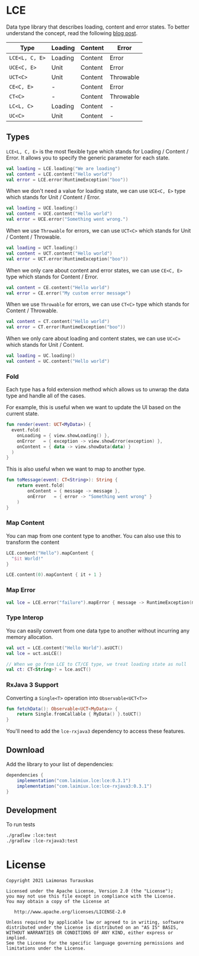# LCE
Data type library that describes loading, content and error states. To better understand the
concept, read the following [blog post](https://tech.instacart.com/lce-modeling-data-loading-in-rxjava-b798ac98d80).

| Type      | Loading | Content | Error |
| -------------- | -------- | ------- | --------- |
| `LCE<L, C, E>` | Loading  | Content | Error     |
| `UCE<C, E>`    | Unit     | Content | Error     |
| `UCT<C>`       | Unit     | Content | Throwable |
| `CE<C, E>`     | -        | Content | Error     |
| `CT<C>`        | -        | Content | Throwable |
| `LC<L, C>`     | Loading  | Content | -         |
| `UC<C>`        | Unit     | Content | -         |


## Types
`LCE<L, C, E>` is the most flexible type which stands for Loading / Content / Error. It allows you to specify the generic parameter for each state.
```kotlin
val loading = LCE.loading("We are loading")
val content = LCE.content("Hello world")
val error = LCE.error(RuntimeException("boo"))
```

When we don't need a value for loading state, we can use `UCE<C, E>` type which stands for Unit / Content / Error.
```kotlin
val loading = UCE.loading()
val content = UCE.content("Hello world")
val error = UCE.error("Something went wrong.")
```

When we use `Throwable` for errors, we can use `UCT<C>` which stands for Unit / Content / Throwable.
```kotlin
val loading = UCT.loading()
val content = UCT.content("Hello world")
val error = UCT.error(RuntimeException("boo"))
```

When we only care about content and error states, we can use `CE<C, E>` type which stands for Content / Error.
```kotlin
val content = CE.content("Hello world")
val error = CE.error("My custom error message")
```

When we use `Throwable` for errors, we can use `CT<C>` type which stands for Content / Throwable.
```kotlin
val content = CT.content("Hello world")
val error = CT.error(RuntimeException("boo"))
```

When we only care about loading and content states, we can use `UC<C>` which stands for Unit / Content.
```kotlin
val loading = UC.loading()
val content = UC.content("Hello world")
```

### Fold
Each type has a fold extension method which allows us to unwrap the data type and handle all of the cases.

For example, this is useful when we want to update the UI based on the current state.
```kotlin
fun render(event: UCT<MyData>) {
  event.fold(
    onLoading = { view.showLoading() },
    onError   = { exception -> view.showError(exception) },
    onContent = { data -> view.showData(data) }
  )
}
```

This is also useful when we want to map to another type.
```kotlin
fun toMessage(event: CT<String>): String {
    return event.fold(
        onContent = { message -> message },
        onError   = { error -> "Something went wrong" }
    )
}
```

### Map Content
You can map from one content type to another. You can also use this to transform the content
```kotlin
LCE.content("Hello").mapContent {
  "$it World!"
}

LCE.content(0).mapContent { it + 1 }
```

### Map Error
```kotlin
val lce = LCE.error("failure").mapError { message -> RuntimeException(message) }
```

### Type Interop
You can easily convert from one data type to another without incurring any memory allocation.

```kotlin
val uct = LCE.content("Hello World").asUCT()
val lce = uct.asLCE()

// When we go from LCE to CT/CE type, we treat loading state as null
val ct: CT<String>? = lce.asCT()
```

### RxJava 3 Support
Converting a `Single<T>` operation into `Observable<UCT<T>>`
```kotlin
fun fetchData(): Observable<UCT<MyData>> {
    return Single.fromCallable { MyData() }.toUCT()
}
```
You'll need to add the `lce-rxjava3` dependency to access these features.

## Download
Add the library to your list of dependencies:

```groovy
dependencies {
    implementation("com.laimiux.lce:lce:0.3.1")
    implementation("com.laimiux.lce:lce-rxjava3:0.3.1")
}
```

## Development
To run tests
```sh
./gradlew :lce:test
./gradlew :lce-rxjava3:test
```

# License

```
Copyright 2021 Laimonas Turauskas

Licensed under the Apache License, Version 2.0 (the "License");
you may not use this file except in compliance with the License.
You may obtain a copy of the License at

   http://www.apache.org/licenses/LICENSE-2.0

Unless required by applicable law or agreed to in writing, software
distributed under the License is distributed on an "AS IS" BASIS,
WITHOUT WARRANTIES OR CONDITIONS OF ANY KIND, either express or implied.
See the License for the specific language governing permissions and
limitations under the License.
```
